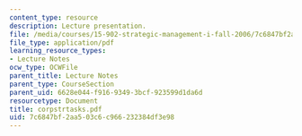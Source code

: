 ```yaml
---
content_type: resource
description: Lecture presentation.
file: /media/courses/15-902-strategic-management-i-fall-2006/7c6847bf2aa503c6c966232384df3e98_corpstrtasks.pdf
file_type: application/pdf
learning_resource_types:
- Lecture Notes
ocw_type: OCWFile
parent_title: Lecture Notes
parent_type: CourseSection
parent_uid: 6628e044-f916-9349-3bcf-923599d1da6d
resourcetype: Document
title: corpstrtasks.pdf
uid: 7c6847bf-2aa5-03c6-c966-232384df3e98
---
```

